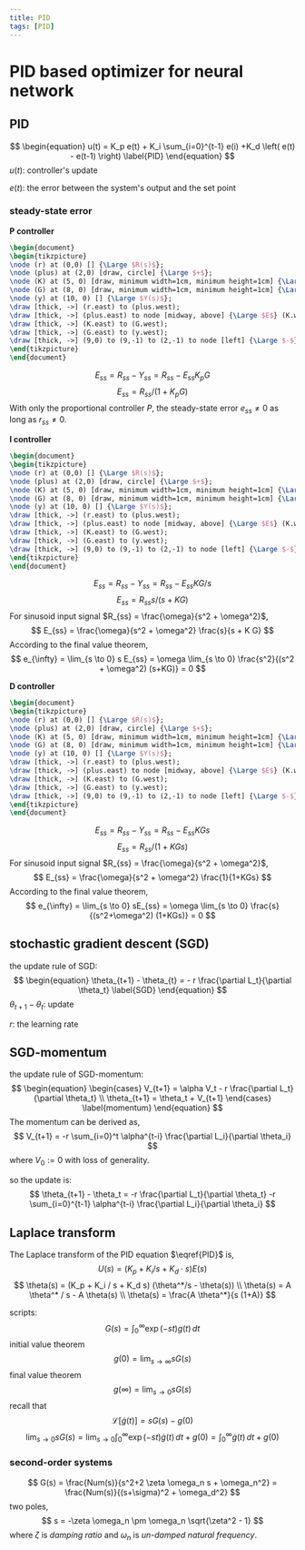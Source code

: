 ```yaml
---
title: PID
tags: [PID]
---
```


# PID based optimizer for neural network #

## PID ##
$$
\begin{equation}
u(t) = K_p e(t) + K_i \sum_{i=0}^{t-1} e(i) +K_d \left( e(t) - e(t-1) \right) \label{PID}
\end{equation}
$$
$u(t)$: controller's update

$e(t)$: the error between the system's output and the set point

### steady-state error ###

**P controller**

```tikz
\begin{document}
\begin{tikzpicture}
\node (r) at (0,0) [] {\Large $R(s)$};
\node (plus) at (2,0) [draw, circle] {\Large $+$};
\node (K) at (5, 0) [draw, minimum width=1cm, minimum height=1cm] {\Large $K_p$};
\node (G) at (8, 0) [draw, minimum width=1cm, minimum height=1cm] {\Large $G$};
\node (y) at (10, 0) [] {\Large $Y(s)$};
\draw [thick, ->] (r.east) to (plus.west);
\draw [thick, ->] (plus.east) to node [midway, above] {\Large $E$} (K.west);
\draw [thick, ->] (K.east) to (G.west);
\draw [thick, ->] (G.east) to (y.west);
\draw [thick, ->] (9,0) to (9,-1) to (2,-1) to node [left] {\Large $-$} (plus.south);
\end{tikzpicture}
\end{document}
```

$$
E_{ss} = R_{ss} - Y_{ss} = R_{ss} - E_{ss} K_p G
$$
$$
E_{ss} = R_{ss} / (1 + K_p G)
$$
With only the proportional controller $P$, the steady-state error $e_{ss} \neq 0$ as long as $r_{ss} \neq 0$.

**I controller**

```tikz
\begin{document}
\begin{tikzpicture}
\node (r) at (0,0) [] {\Large $R(s)$};
\node (plus) at (2,0) [draw, circle] {\Large $+$};
\node (K) at (5, 0) [draw, minimum width=1cm, minimum height=1cm] {\Large $K_i/s$};
\node (G) at (8, 0) [draw, minimum width=1cm, minimum height=1cm] {\Large $G$};
\node (y) at (10, 0) [] {\Large $Y(s)$};
\draw [thick, ->] (r.east) to (plus.west);
\draw [thick, ->] (plus.east) to node [midway, above] {\Large $E$} (K.west);
\draw [thick, ->] (K.east) to (G.west);
\draw [thick, ->] (G.east) to (y.west);
\draw [thick, ->] (9,0) to (9,-1) to (2,-1) to node [left] {\Large $-$} (plus.south);
\end{tikzpicture}
\end{document}
```
$$
E_{ss} = R_{ss} - Y_{ss} = R_{ss} - E_{ss} K G / s
$$
$$
E_{ss} = R_{ss} s / (s + K G)
$$
For sinusoid input signal $R_{ss} = \frac{\omega}{s^2 + \omega^2}$,
$$
E_{ss} = \frac{\omega}{s^2 + \omega^2} \frac{s}{s + K G}
$$
According to the final value theorem,
$$
e_{\infty} = \lim_{s \to 0} s E_{ss} = \omega \lim_{s \to 0} \frac{s^2}{(s^2 + \omega^2) (s+KG)} = 0
$$

**D controller**

```tikz
\begin{document}
\begin{tikzpicture}
\node (r) at (0,0) [] {\Large $R(s)$};
\node (plus) at (2,0) [draw, circle] {\Large $+$};
\node (K) at (5, 0) [draw, minimum width=1cm, minimum height=1cm] {\Large $K_d \cdot s$};
\node (G) at (8, 0) [draw, minimum width=1cm, minimum height=1cm] {\Large $G$};
\node (y) at (10, 0) [] {\Large $Y(s)$};
\draw [thick, ->] (r.east) to (plus.west);
\draw [thick, ->] (plus.east) to node [midway, above] {\Large $E$} (K.west);
\draw [thick, ->] (K.east) to (G.west);
\draw [thick, ->] (G.east) to (y.west);
\draw [thick, ->] (9,0) to (9,-1) to (2,-1) to node [left] {\Large $-$} (plus.south);
\end{tikzpicture}
\end{document}
```
$$
E_{ss} = R_{ss} - Y_{ss} = R_{ss} - E_{ss} KGs
$$
$$
E_{ss} = R_{ss} / (1+KGs)
$$
For sinusoid input signal $R_{ss} = \frac{\omega}{s^2 + \omega^2}$,
$$
E_{ss} = \frac{\omega}{s^2 + \omega^2} \frac{1}{1+KGs}
$$
According to the final value theorem,
$$
e_{\infty} = \lim_{s \to 0} sE_{ss} = \omega \lim_{s \to 0} \frac{s}{(s^2+\omega^2) (1+KGs)} = 0
$$

## stochastic gradient descent (SGD) ##

the update rule of SGD:
$$
\begin{equation}
\theta_{t+1} - \theta_{t} = - r \frac{\partial L_t}{\partial \theta_t} \label{SGD}
\end{equation}
$$
$\theta_{t+1}-\theta_t$: update

$r$: the learning rate

## SGD-momentum ##

the update rule of SGD-momentum:
$$
\begin{equation}
\begin{cases}
        V_{t+1} = \alpha V_t - r \frac{\partial L_t}{\partial \theta_t} \\
        \theta_{t+1} = \theta_t + V_{t+1}
\end{cases} \label{momentum}
\end{equation}
$$
The momentum can be derived as,
$$
V_{t+1} = -r \sum_{i=0}^t  \alpha^{t-i} \frac{\partial L_i}{\partial \theta_i}
$$
where $V_0 := 0$ with loss of generality.

so the update is:
$$
\theta_{t+1} - \theta_t = -r \frac{\partial L_t}{\partial \theta_t} -r \sum_{i=0}^{t-1} \alpha^{t-i} \frac{\partial L_i}{\partial \theta_i}
$$

## Laplace transform ##

The Laplace transform of the PID equation $\eqref{PID}$ is,
$$
U(s) = \left( K_p + K_i / s + K_d \cdot s \right) E(s)
$$
$$
\theta(s) = (K_p + K_i / s + K_d s) (\theta^*/s - \theta(s)) \\
\theta(s) = A \theta^* / s - A \theta(s) \\
\theta(s) = \frac{A \theta^*}{s (1+A)}
$$

scripts:
$$
G(s) = \int_0^{\infty} \exp(-st) g(t) \,dt
$$
initial value theorem
$$
g(0) = \lim_{s \to \infty} sG(s)
$$
final value theorem
$$
g(\infty) = \lim_{s \to 0} sG(s)
$$
recall that
$$
\mathscr{L}[\dot{g}(t)] = sG(s) - g(0)
$$
$$
\lim_{s \to 0} sG(s) = \lim_{s \to 0} \int_0^{\infty} \exp(-st) \dot{g}(t) \,dt + g(0) = \int_0^{\infty} \dot{g}(t) \,dt + g(0)
$$

### second-order systems ###
$$
G(s) = \frac{Num(s)}{s^2+2 \zeta \omega_n s + \omega_n^2} = \frac{Num(s)}{(s+\sigma)^2 + \omega_d^2}
$$
two poles,
$$
s = -\zeta \omega_n \pm \omega_n \sqrt{\zeta^2 - 1}
$$
where $\zeta$ is *damping ratio* and $\omega_n$ is *un-damped natural frequency*.
